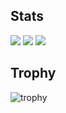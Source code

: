 ## Stats
![](http://github-profile-summary-cards.vercel.app/api/cards/profile-details?username=adust09&theme=github_dark)
![](http://github-profile-summary-cards.vercel.app/api/cards/repos-per-language?username=adust09&theme=github_dark)
![](http://github-profile-summary-cards.vercel.app/api/cards/most-commit-language?username=adust09&theme=github_dark)

## Trophy
![trophy](https://github-profile-trophy.vercel.app/?username=adust09&theme=github_dark)
